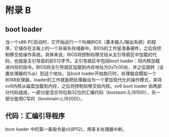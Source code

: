 # 附录 B

## boot loader

当一个x86 PC启动时，它开始运行一个叫做BIOS（基本输入/输出系统）的程序，它储存在主板上的一个非易失存储器中。BIOS的工作是准备硬件，之后将控制移交给操作系统。具体来说，BIOS将控制权移交给从主引导扇区中加载的代码，也就是主引导盘的前512字节。主引导扇区中包括boot loader：将内核加载进内存的指令。BIOS将主引导扇区加载到内存地址为0x7c00处，并之后跳转（设置处理器的%ip）到这个地址。当boot loader开始执行时，处理器会模拟一个8088处理器，loader的工作就是把处理器设为一个更加现代化的操作模式，来将xv6内核从磁盘加载到内存，之后将控制权移交给内核。xv6 boot loader 由两部分代码组成，一部分是混合16位和32位的汇编代码（bootasm.S;(9100)），另一部分是用C写的（bootmain.c;(9200)）。



## 代码：汇编引导程序

boot loader 中的第一条指令是cli(9112)，用来关处理器中断。

